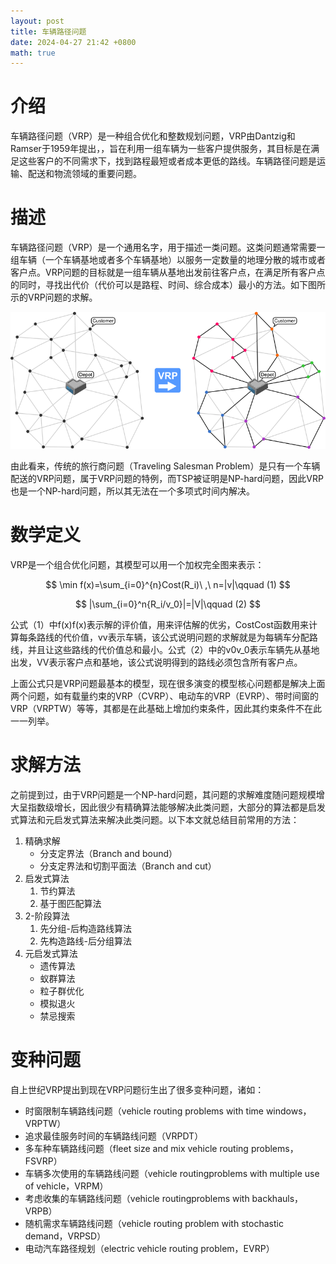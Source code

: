 ```yaml
---
layout: post
title: 车辆路径问题
date: 2024-04-27 21:42 +0800
math: true
---
```


# 介绍

车辆路径问题（VRP）是一种组合优化和整数规划问题，VRP由Dantzig和Ramser于1959年提出，，旨在利用一组车辆为一些客户提供服务，其目标是在满足这些客户的不同需求下，找到路程最短或者成本更低的路线。车辆路径问题是运输、配送和物流领域的重要问题。

# 描述

车辆路径问题（VRP）是一个通用名字，用于描述一类问题。这类问题通常需要一组车辆（一个车辆基地或者多个车辆基地）以服务一定数量的地理分散的城市或者客户点。VRP问题的目标就是一组车辆从基地出发前往客户点，在满足所有客户点的同时，寻找出代价（代价可以是路程、时间、综合成本）最小的方法。如下图所示的VRP问题的求解。



![vrp.png](../assets/posts/2024-04-27-vrp-introducation/vrp.png)



由此看来，传统的旅行商问题（Traveling Salesman Problem）是只有一个车辆配送的VRP问题，属于VRP问题的特例，而TSP被证明是NP-hard问题，因此VRP也是一个NP-hard问题，所以其无法在一个多项式时间内解决。

# 数学定义

VRP是一个组合优化问题，其模型可以用一个加权完全图来表示：

$$
\min f(x)=\sum_{i=0}^{n}Cost(R_i)\ ,\ n=|v|\qquad (1)
$$

$$
|\sum_{i=0}^n{R_i/v_0}|=|V|\qquad (2)
$$

公式（1）中f(x)f(x)表示解的评价值，用来评估解的优劣，CostCost函数用来计算每条路线的代价值，vv表示车辆，该公式说明问题的求解就是为每辆车分配路线，并且让这些路线的代价值总和最小。公式（2）中的v0v_0表示车辆先从基地出发，VV​表示客户点和基地，该公式说明得到的路线必须包含所有客户点。

上面公式只是VRP问题最基本的模型，现在很多演变的模型核心问题都是解决上面两个问题，如有载量约束的VRP（CVRP）、电动车的VRP（EVRP）、带时间窗的VRP（VRPTW）等等，其都是在此基础上增加约束条件，因此其约束条件不在此一一列举。

# 求解方法

之前提到过，由于VRP问题是一个NP-hard问题，其问题的求解难度随问题规模增大呈指数级增长，因此很少有精确算法能够解决此类问题，大部分的算法都是启发式算法和元启发式算法来解决此类问题。以下本文就总结目前常用的方法：

1. 精确求解
   - 分支定界法（Branch and bound）
   - 分支定界法和切割平面法（Branch and cut）
2. 启发式算法
   1. 节约算法
   2. 基于图匹配算法
3. 2-阶段算法
   1. 先分组-后构造路线算法
   2. 先构造路线-后分组算法
4. 元启发式算法
   - 遗传算法
   - 蚁群算法
   - 粒子群优化
   - 模拟退火
   - 禁忌搜索

# 变种问题

自上世纪VRP提出到现在VRP问题衍生出了很多变种问题，诸如：

- 时窗限制车辆路线问题（vehicle routing problems with time windows，VRPTW）
- 追求最佳服务时间的车辆路线问题（VRPDT）
- 多车种车辆路线问题（fleet size and mix vehicle routing problems，FSVRP）
- 车辆多次使用的车辆路线问题（vehicle routingproblems with multiple use of vehicle，VRPM）
- 考虑收集的车辆路线问题（vehicle routingproblems with backhauls，VRPB）
- 随机需求车辆路线问题（vehicle routing problem with stochastic demand，VRPSD）
- 电动汽车路径规划（electric vehicle routing problem，EVRP）

